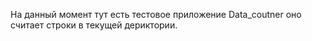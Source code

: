 На данный момент тут есть тестовое приложение Data_coutner
оно считает строки в текущей дериктории. 
